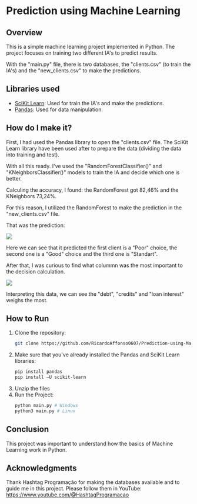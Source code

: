 # Prediction using Machine Learning

## Overview
This is a simple machine learning project implemented in Python. The project focuses on training two different IA's to predict results.   

With the "main.py" file, there is two databases, the "clients.csv" (to train the IA's) and the "new_clients.csv" to make the predictions.

## Libraries used
- [SciKit Learn](https://scikit-learn.org/stable/index.html): Used for train the IA's and make the predictions.
- [Pandas](https://pandas.pydata.org/): Used for data manipulation.

## How do I make it?
First, I had used the Pandas library to open the "clients.csv" file. The SciKit Learn library have been used after to prepare the data (dividing the data into training and test).

With all this ready. I've used the "RandomForestClassifier()" and "KNeighborsClassifier()" models to train the IA and decide which one is better.

Calculing the accuracy, I found: the RandomForest got 82,46% and the KNeighbors 73,24%.

For this reason, I utilized the RandomForest to make the prediction in the "new_clients.csv" file.

That was the prediction:

<img src="https://github.com/RicardoAffonso0607/Prediction-using-Machine-Learning/assets/127418054/34624387-ce4d-46cc-aa75-e3ba14f69b96" />

Here we can see that it predicted the first client is a "Poor" choice, the second one is a "Good" choice and the third one is "Standart".

After that, I was curious to find what colummn was the most important to the decision calculation.

<img src="https://github.com/RicardoAffonso0607/Prediction-using-Machine-Learning/assets/127418054/8eec5eaa-e100-4e73-b098-ade23cb14917" />

Interpreting this data, we can see the "debt", "credits" and "loan interest" weighs the most.

## How to Run

1. Clone the repository:
   ````bash
   git clone https://github.com/RicardoAffonso0607/Prediction-using-Machine-Learning
2. Make sure that you've already installed the Pandas and SciKit Learn libraries:
   ```bash
   pip install pandas
   pip install –U scikit-learn
3. Unzip the files
4. Run the Project:
   ```bash
   python main.py # Windows
   python3 main.py # Linux

## Conclusion

This project was important to understand how the basics of Machine Learning work in Python.

## Acknowledgments

Thank Hashtag Programação for making the databases available and to guide me in this project. Please follow them in YouTube: https://www.youtube.com/@HashtagProgramacao

